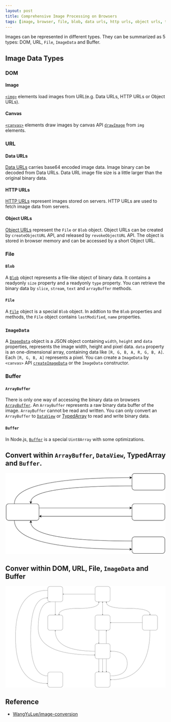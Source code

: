 ```yaml
---
layout: post
title: Comprehensive Image Processing on Browsers
tags: [image, browser, file, blob, data urls, http urls, object urls, typedarray, buffer, dataview, arraybuffer]
---
```


Images can be represented in different types. They can be summarized as 5 types: DOM, URL, `File`, `ImageData` and Buffer.

## Image Data Types

### DOM

#### Image

[`<img>`](https://developer.mozilla.org/en-US/docs/Web/HTML/Element/img) elements load images from URL(e.g. Data URLs, HTTP URLs or Object URLs).

#### Canvas

[`<canvas>`](https://developer.mozilla.org/en-US/docs/Web/HTML/Element/canvas) elements draw images by canvas API [`drawImage`](https://developer.mozilla.org/en-US/docs/Web/API/CanvasRenderingContext2D/drawImage) from `img` elements.

### URL

#### Data URLs

[Data URLs](https://developer.mozilla.org/en-US/docs/Web/HTTP/Basics_of_HTTP/Data_URIs) carries base64 encoded image data. Image binary can be decoded from Data URLs. Data URL image file size is a little larger than the original binary data.

#### HTTP URLs

[HTTP URLs](https://developer.mozilla.org/en-US/docs/Learn/Common_questions/What_is_a_URL) represent images stored on servers. HTTP URLs are used to fetch image data from servers.

#### Object URLs

[Object URLs](https://developer.mozilla.org/en-US/docs/Web/API/URL/createObjectURL) represent the `File` or `Blob` object. Object URLs can be created by `createObjectURL` API, and released by `revokeObjectURL` API. The object is stored in browser memory and can be accessed by a short Object URL.

### File

#### `Blob`

A [`Blob`](https://developer.mozilla.org/en-US/docs/Web/API/Blob) object represents a file-like object of binary data. It contains a readyonly `size` property and a readyonly `type` property. You can retrieve the binary data by `slice`, `stream`, `text` and `arrayBuffer` methods.

#### `File`

A [`File`](https://developer.mozilla.org/en-US/docs/Web/API/File) object is a special `Blob` object. In addtion to the `Blob` properties and methods, the `File` object contains `lastModified`, `name` properties.

### `ImageData`

A [`ImageData`](https://developer.mozilla.org/en-US/docs/Web/API/ImageData) object is a JSON object containing `width`, `height` and `data` properties, represents the image width, height and pixel data. `data` property is an one-dimensional array, containing data like `[R, G, B, A, R, G, B, A]`. Each `[R, G, B, A]` represents a pixel. You can create a `ImageData` by `<canvas>` API [`createImageData`](https://developer.mozilla.org/en-US/docs/Web/API/CanvasRenderingContext2D/createImageData) or the `ImageData` constructor.

### Buffer

#### `ArrayBuffer`

There is only one way of accessing the binary data on browsers [`ArrayBuffer`](https://developer.mozilla.org/en-US/docs/Web/JavaScript/Reference/Global_Objects/ArrayBuffer). An `ArrayBuffer` represents a raw binary data buffer of the image. `ArrayBuffer` cannot be read and written. You can only convert an `ArrayBuffer` to [`DataView`](https://developer.mozilla.org/en-US/docs/Web/JavaScript/Reference/Global_Objects/DataView) or [TypedArray](https://developer.mozilla.org/en-US/docs/Web/JavaScript/Reference/Global_Objects/TypedArray) to read and write binary data.

#### `Buffer`

In Node.js, [`Buffer`](https://nodejs.org/api/buffer.html) is a special `Uint8Array` with some optimizations.

## Convert within `ArrayBuffer`, `DataView`, TypedArray and `Buffer`.

![How to convert within `ArrayBuffer`, `DataView`, TypedArray and `Buffer`](/assets/2019-11-06-comprehensive-image-processing-on-browsers/ArrayBuffer-TypedArray-Buffer-DataView.svg)

## Conver within DOM, URL, File, `ImageData` and Buffer

![How to conver within DOM, URL, File, `ImageData` and Buffer](/assets/2019-11-06-comprehensive-image-processing-on-browsers/DOM-URL-File-Data.svg)

## Reference

- [WangYuLue/image-conversion](https://github.com/WangYuLue/image-conversion)
